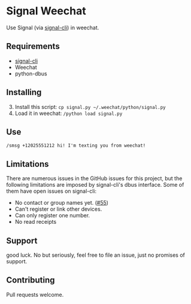 # Signal Weechat

Use Signal (via [signal-cli](https://github.com/AsamK/signal-cli)) in weechat.

## Requirements

* [signal-cli](https://github.com/AsamK/signal-cli)
* Weechat
* python-dbus


## Installing

3. Install this script: `cp signal.py ~/.weechat/python/signal.py`
5. Load it in weechat: `/python load signal.py`


## Use

`/smsg +12025551212 hi! I'm texting you from weechat!`


## Limitations

There are numerous issues in the GitHub issues for this project, but the following limitations are imposed
by signal-cli's dbus interface. Some of them have open issues on signal-cli:

* No contact or group names yet. ([#55](https://github.com/AsamK/signal-cli/issues/55))
* Can't register or link other devices.
* Can only register one number.
* No read receipts

## Support

good luck. No but seriously, feel free to file an issue, just no promises of support.


## Contributing

Pull requests welcome.
